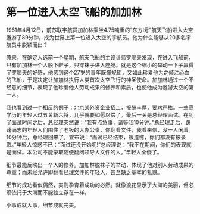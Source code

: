 # 第一位进入太空飞船的加加林

1961年4月12日，前苏联宇航员加加林乘坐4.75吨重的“东方l号”航天飞船进入太空邀游了89分钟，成为世界上第一位进入太空的宇航员。他为什么能够从20多名宇航员中脱颖而出？ 

原来，在确定人选前一个星期，航天飞船的主设计师罗廖夫发现，在进入飞船前，只有加加林一个人脱下鞋子，只穿袜子进入座舱。就是这个细小的举动一下子赢得了罗廖夫的好感，他感到这个27岁的青年既懂规矩，又如此珍爱他为之倾注心血的飞船，于是决定让加加林执行人类首次太空飞行的神圣使命。加加林通过一个不经意的细节，表现了他珍爱他人劳动成果的修养和素质，也使他成为遨游太空的第一人。 

我也看到过一个相反的例子：北京某外资企业招工，报酬丰厚，要求严格。一些高学历的年轻人过五关斩六将，几乎就要如愿以偿了。最后一关是总经理面试。在到了面试时间之后，总经理突然说：“我有点急事，请等我10分钟。”总经理走后，踌躇满志的年轻人们围住了老板的大办公桌，你翻看文件，我看来信，没一人闲着。10分钟后，总经理回来了，宣布说：“面试已经结束，很遗憾，你们都没有被录取。”年轻人惊惑不已：“面试还没开始呢!”总经理说：“我不在期间，你们的表现就是面试。本公司不能录取随便翻阅领导人文件的人。”年轻人全傻了。 

细节最能反映出一个人的修养。加加林脱袜子的举动，体现了他对别人劳动成果的尊重；而未经允许即翻看经理文件的年轻人，甚至缺乏基本的礼貌。 

细节的成功看似偶然，实则孕育着成功的必然。就像浪花显示了大海的美丽，但必须依托于大海而不能独立存在一样。 

小事成就大事，细节成就完美。
 
